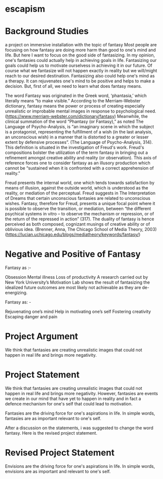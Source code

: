# escapism
# Background Studies
a project on immersive installation with the topic of fantasy
Most people are focusing on how fantasy are doing more harm than good to one's mind and life. But here I want to focus on the good side of fantasizing. In my opinion, one's fantasies could actually help in achieving goals in life. Fantasizing our goals could help us to motivate ourselvess in achieving it in our future. Of course what we fantasize will not happen exactly in reality but we will/might reach to our desired destination. Fantasizing also could help one's mind as a therapy. It can rejuvenates one's mind to be positive and helps to make a decision. But, first of all, we need to learn what does fantasy means.

The word Fantasy was originated in the Greek word, ‘phantasia,’ which literally means “to make visible.” According to the Merriam-Webster dictionary, fantasy means the power or process of creating especially unrealistic or improbable mental images in response to psychological need. (https://www.merriam-webster.com/dictionary/fantasy) Meanwhile, the clinical summation of the word “Phantasy (or Fantasy),” as noted The Language of Psycho-Analysis, is “an imaginary scene in which the subject is a protagonist, representing the fulfillment of a wish (in the last analysis, an unconscious wish) in a manner that is distorted to a greater or lesser extent by defensive processes”. (The Language of Psycho-Analysis, 314). This definition is situated in the investigation of Freud's work. Freud's compositions bolster the utilization of the term fantasy in bringing out a refinement amongst creative ability and reality (or observation). This axis of reference forces one to consider fantasy as an illusory production which cannot be “sustained when it is confronted with a correct apprehension of reality.”

Freud presents the internal world, one which tends towards satisfaction by means of illusion, against the outside world, which is understood as the reality, or mediation of the perceptual. Freud suggests in The Interpretation of Dreams that certain unconscious fantasies are related to unconscious wishes. Fantasy, therefore for Freud, presents a unique focal point where it is possible to observe the transition, or mediation, between “the different psychical systems in vitro – to observe the mechanism or repression, or of the return of the repressed in action” (317). The duality of fantasy is hence perceived as both composed, cognizant musings of creative ability or of oblivious idea.
(Brenner, Anna, The Chicago School of Media Theory, 2003) (https://lucian.uchicago.edu/blogs/mediatheory/keywords/fantasy/)

# Negative and Positive of Fantasy
Fantasy as :-

Obsession
Mental illness
Loss of productivity
A research carried out by New York University’s Motivation Lab shows the result of fantasizing the idealized future outcomes are most likely not achievable as they are de-energizing.

Fantasy as: -

Rejuvenating one’s mind
Help in motivating one’s self
Fostering creativity
Escaping danger and pain

# Project Argument
We think that fantasies are creating unrealistic images that could not happen in real life and brings more negativity.

# Project Statement
We think that fantasies are creating unrealistic images that could not happen in real life and brings more negativity. However, fantasies are events we create in our mind that have yet to happen in reality and in fact a defence mechanism for one's self that could lead to motivation.

Fantasies are the driving force for one's aspirations in life. In simple words, fantasies are as important relevant to one's self.

After a discussion on the statements, i was suggested to change the word fantasy. Here is the revised project statement.

# Revised Project Statement
Envisions are the driving force for one's aspirations in life. In simple words, envisions are as important and relevant to one's self.

